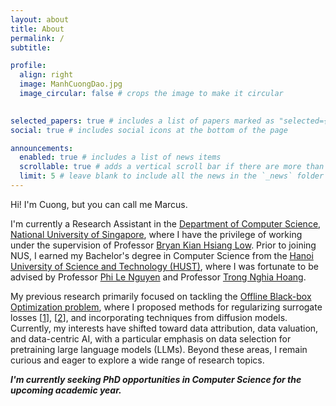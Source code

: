 ```yaml
---
layout: about
title: About
permalink: /
subtitle: 

profile:
  align: right
  image: ManhCuongDao.jpg
  image_circular: false # crops the image to make it circular
  

selected_papers: true # includes a list of papers marked as "selected={true}"
social: true # includes social icons at the bottom of the page

announcements:
  enabled: true # includes a list of news items
  scrollable: true # adds a vertical scroll bar if there are more than 3 news items
  limit: 5 # leave blank to include all the news in the `_news` folder
---
```


Hi! I'm Cuong, but you can call me Marcus.

I'm currently a Research Assistant in the [Department of Computer Science](https://www.comp.nus.edu.sg/cs/), [National University of Singapore](https://nus.edu.sg/), where I have the privilege of working under the supervision of Professor [Bryan Kian Hsiang Low](https://www.comp.nus.edu.sg/~lowkh/). Prior to joining NUS, I earned my Bachelor's degree in Computer Science from the [Hanoi University of Science and Technology (HUST)](https://soict.hust.edu.vn/), where I was fortunate to be advised by Professor [Phi Le Nguyen](https://ai4life.hust.edu.vn/lenp/) and Professor [Trong Nghia Hoang](https://htnghia87.github.io/).

My previous research primarily focused on tackling the [Offline Black-box Optimization problem](https://arxiv.org/abs/2202.08450), where I proposed methods for regularizing surrogate losses [[1](https://arxiv.org/abs/2503.04181)], [[2](https://arxiv.org/abs/2503.04242)], and incorporating techniques from diffusion models. Currently, my interests have shifted toward data attribution, data valuation, and data-centric AI, with a particular emphasis on data selection for pretraining large language models (LLMs). Beyond these areas, I remain curious and eager to explore a wide range of research topics.

***I'm currently seeking PhD opportunities in Computer Science for the upcoming academic year.***
